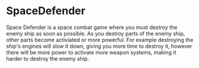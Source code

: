 # SpaceDefender

Space Defender is a space combat game where you must destroy the enemy ship as soon as possible. As you destroy parts of the enemy ship, other parts become activiated or more powerful. For example destroying the ship's engines will slow it down, giving you more time to destroy it, however there will be more power to activate more weapon systems, making it harder to destroy the enemy ship.